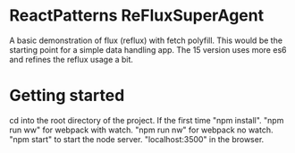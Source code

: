 # ReactPatterns ReFluxSuperAgent

A basic demonstration of flux (reflux) with fetch polyfill. This would be the starting point for a simple data handling app.
The 15 version uses more es6 and refines the reflux usage a bit.

# Getting started

cd into the root directory of the project. If the first time "npm install". "npm run ww" for webpack with watch.
"npm run nw" for webpack no watch. "npm start" to start the node server. "localhost:3500" in the browser.
